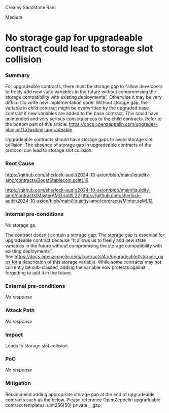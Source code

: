 Creamy Sandstone Ram

Medium

# No storage gap for upgradeable contract could lead to storage slot collision

### Summary

For upgradeable contracts, there must be storage gap to "allow developers to freely add new state variables in the future without compromising the storage compatibility with existing deployments". Otherwise it may be very difficult to write new implementation code. Without storage gap, the variable in child contract might be overwritten by the upgraded base contract if new variables are added to the base contract. This could have unintended and very serious consequences to the child contracts.
Refer to the bottom part of this article: https://docs.openzeppelin.com/upgrades-plugins/1.x/writing-upgradeable

Upgradeable contracts should have storage gaps to avoid storage slot collision. The absence of storage gap in upgradeable contracts of the protocol can lead to storage slot collision.

### Root Cause

https://github.com/sherlock-audit/2024-10-axion/blob/main/liquidity-amo/contracts/BoostStablecoin.sol#L19

https://github.com/sherlock-audit/2024-10-axion/blob/main/liquidity-amo/contracts/MasterAMO.sol#L22
https://github.com/sherlock-audit/2024-10-axion/blob/main/liquidity-amo/contracts/Minter.sol#L12

### Internal pre-conditions

No storage ga.

The contract doesn't contain a storage gap. The storage gap is essential for upgradeable contract because "It allows us to freely add new state variables in the future without compromising the storage compatibility with existing deployments". See https://docs.openzeppelin.com/contracts/4.x/upgradeable#storage_gaps for a description of this storage variable. While some contracts may not currently be sub-classed, adding the variable now protects against forgetting to add it in the future.

### External pre-conditions

_No response_

### Attack Path

_No response_

### Impact

Leads to storage slot collision.


### PoC

_No response_

### Mitigation

Recommend adding appropriate storage gap at the end of upgradeable contracts such as the below. Please reference OpenZeppelin upgradeable contract templates.
    uint256[50] private __gap;